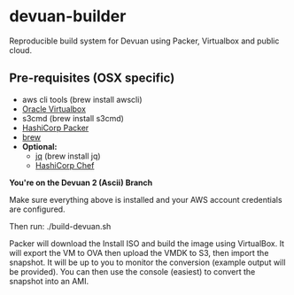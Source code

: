 # devuan-builder
Reproducible build system for Devuan using Packer, Virtualbox and public cloud.

## Pre-requisites (OSX specific)

* aws cli tools (brew install awscli)
* [Oracle Virtualbox](https://www.virtualbox.org/)
* s3cmd (brew install s3cmd)
* [HashiCorp Packer](https://packer.io/guides/)
* [brew](https://brew.sh/)
* **Optional:**
  - [jq](https://stedolan.github.io/jq/) (brew install jq)
  - [HashiCorp Chef](https://chef.io/)



**You're on the Devuan 2 (Ascii) Branch**

Make sure everything above is installed and your AWS account credentials
are configured.

Then run:  ./build-devuan.sh

Packer will download the Install ISO and build the image using VirtualBox.
It will export the VM to OVA then upload the VMDK to S3, then import the snapshot.
It will be up to you to monitor the conversion (example output will be provided).  You can then use the console (easiest) to convert the snapshot into an AMI.
